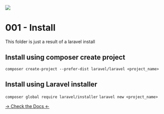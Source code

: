 ![](https://camo.githubusercontent.com/c4b3056564d4d97f40afa08cffefa26c2a695316/68747470733a2f2f7265732e636c6f7564696e6172792e636f6d2f6474666276766b79702f696d6167652f75706c6f61642f76313536363333313337372f6c61726176656c2d6c6f676f6c6f636b75702d636d796b2d7265642e737667)

# 001 - Install

This folder is just a result of a laravel install

## Install using composer create project

```composer create-project --prefer-dist laravel/laravel <project_name>```

## Install using Laravel installer

```composer global require laravel/installer```
```laravel new <project_name>```

[-> Check the Docs <-](https://laravel.com/docs/7.x#installing-laravel)

